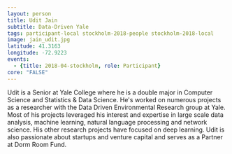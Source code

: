 ```yaml
---
layout: person
title: Udit Jain
subtitle: Data-Driven Yale
tags: participant-local stockholm-2018-people stockholm-2018-local
image: jain_udit.jpg
latitude: 41.3163
longitude: -72.9223
events:
  - {title: 2018-04-stockholm, role: Participant}
core: "FALSE"
---
```

Udit is a Senior at Yale College where he is a double major in Computer Science and Statistics & Data Science. He's worked on numerous projects as a researcher with the Data Driven Environmental Research group at Yale. Most of his projects leveraged his interest and expertise in large scale data analysis, machine learning, natural language processing and network science. His other research projects have focused on deep learning. Udit is also passionate about startups and venture capital and serves as a Partner at Dorm Room Fund.